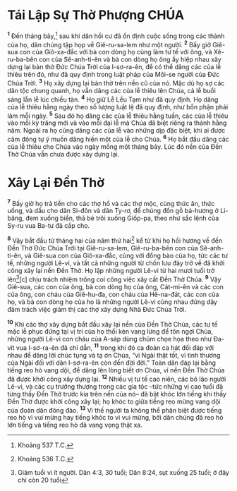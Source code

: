 # Tái Lập Sự Thờ Phượng CHÚA
<sup><b>1</b></sup> Ðến tháng bảy,[^1] sau khi dân hồi cư đã ổn định cuộc sống trong các thành của họ, dân chúng tập họp về Giê-ru-sa-lem như một người. <sup><b>2</b></sup> Bấy giờ Giê-sua con của Giô-xa-đắc với bà con dòng họ cùng làm tư tế với ông, và Xê-ru-ba-bên con của Sê-anh-ti-ên và bà con dòng họ ông ấy hiệp nhau xây dựng lại bàn thờ Ðức Chúa Trời của I-sơ-ra-ên, để có thể dâng các của lễ thiêu trên đó, như đã quy định trong luật pháp của Môi-se người của Ðức Chúa Trời. <sup><b>3</b></sup> Họ xây dựng lại bàn thờ trên nền cũ của nó. Mặc dù họ sợ các dân tộc chung quanh, họ vẫn dâng các của lễ thiêu lên Chúa, cả lễ buổi sáng lẫn lễ lúc chiều tàn. <sup><b>4</b></sup> Họ giữ Lễ Lều Tạm như đã quy định. Họ dâng của lễ thiêu hằng ngày theo số lượng luật lệ đã quy định, như bổn phận phải làm mỗi ngày. <sup><b>5</b></sup> Sau đó họ dâng các của lễ thiêu hằng tuần, các của lễ thiêu vào mỗi kỳ trăng mới và vào mỗi đại lễ mà Chúa đã biệt riêng ra thánh hằng năm. Ngoài ra họ cũng dâng các của lễ vào những dịp đặc biệt, khi ai được cảm động tự ý muốn dâng hiến một của lễ cho Chúa. <sup><b>6</b></sup> Họ bắt đầu dâng các của lễ thiêu cho Chúa vào ngày mồng một tháng bảy. Lúc đó nền của Ðền Thờ Chúa vẫn chưa được xây dựng lại.

# Xây Lại Ðền Thờ
<sup><b>7</b></sup> Bấy giờ họ trả tiền cho các thợ hồ và các thợ mộc, cùng thức ăn, thức uống, và dầu cho dân Si-đôn và dân Ty-rơ, để chúng đốn gỗ bá-hương ở Li-băng, đem xuống biển, thả bè trôi xuống Giốp-pa, theo như sắc lệnh của Sy-ru vua Ba-tư đã cấp cho.

<sup><b>8</b></sup> Vậy bắt đầu từ tháng hai của năm thứ hai[^2] kể từ khi họ hồi hương về đến Ðền Thờ Ðức Chúa Trời tại Giê-ru-sa-lem, Giê-ru-ba-bên con của Sê-anh-ti-ên, và Giê-sua con của Giô-xa-đắc, cùng với đồng bào của họ, tức các tư tế, những người Lê-vi, và tất cả những người từ chốn lưu đày trở về đã khởi công xây lại nền Ðền Thờ. Họ lập những người Lê-vi từ hai mươi tuổi trở lên[^3][c] chịu trách nhiệm trông coi công việc xây cất Ðền Thờ Chúa. <sup><b>9</b></sup> Vậy Giê-sua, các con của ông, bà con dòng họ của ông, Cát-mi-ên và các con của ông, con cháu của Giê-hu-đa, con cháu của Hê-na-đát, các con của họ, và bà con dòng họ của họ là những người Lê-vi cùng nhau đứng dậy đảm trách việc giám thị các thợ xây dựng Nhà Ðức Chúa Trời.

<sup><b>10</b></sup> Khi các thợ xây dựng bắt đầu xây lại nền của Ðền Thờ Chúa, các tư tế mặc lễ phục đứng tại vị trí của họ thổi kèn vang lừng để tôn ngợi Chúa, những người Lê-vi con cháu của A-sáp dùng chũm chọe họa theo như Ða-vít vua I-sơ-ra-ên đã chỉ dẫn, <sup><b>11</b></sup> trong khi đó ca đoàn ca hát đối đáp với nhau để dâng lời chúc tụng và tạ ơn Chúa, “vì Ngài thật tốt, vì tình thương của Ngài đối với dân I-sơ-ra-ên còn đến đời đời.” Toàn dân đáp lại bằng tiếng reo hò vang dội, để dâng lên lòng biết ơn Chúa, vì nền Ðền Thờ Chúa đã được khởi công xây dựng lại. <sup><b>12</b></sup> Nhiều vị tư tế cao niên, các bô lão người Lê-vi, và các cụ trưởng thượng trong các gia tộc –tức những vị cao tuổi đã từng thấy Ðền Thờ trước kia trên nền của nó– đã bật khóc lớn tiếng khi thấy Ðền Thờ được khởi công xây lại; họ khóc to giữa tiếng reo mừng vang dội của đoàn dân đông đảo. <sup><b>13</b></sup> Vì thế người ta không thể phân biệt được tiếng reo hò vì vui mừng hay tiếng khóc to vì vui mừng, bởi dân chúng đã reo hò lớn tiếng và tiếng reo hò đã vang vọng thật xa.

[^1]: Khoảng 537 T.C.
[^2]: Khoảng 536 T.C.
[^3]: Giảm tuổi vì ít người. Dân 4:3, 30 tuổi; Dân 8:24, sụt xuống 25 tuổi; ở đây chỉ còn 20 tuổi
